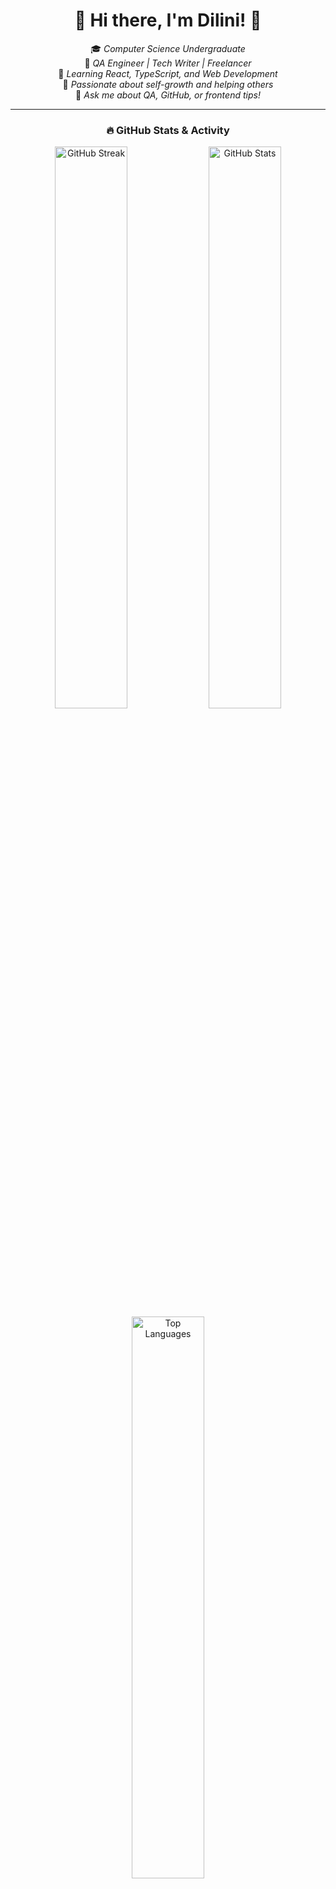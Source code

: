 <!-- Centered Layout Starts -->
<div align="center">

# 🌸 Hi there, I'm **Dilini**! 👋  
🎓 *Computer Science Undergraduate*  
💼 *QA Engineer | Tech Writer | Freelancer*  
🎯 *Learning React, TypeScript, and Web Development*  
🌱 *Passionate about self-growth and helping others*  
💬 *Ask me about QA, GitHub, or frontend tips!*

---

### 🔥 GitHub Stats & Activity

<img src="https://streak-stats.demolab.com?user=YourUsername&theme=tokyonight" alt="GitHub Streak" width="48%"/>  
<img src="https://github-readme-stats.vercel.app/api?username=YourUsername&show_icons=true&theme=tokyonight" alt="GitHub Stats" width="48%"/>  
<img src="https://github-readme-stats.vercel.app/api/top-langs/?username=YourUsername&layout=compact&theme=tokyonight" alt="Top Languages" width="48%"/>

---

### 💻 My Tech Toolbox

<img src="https://img.shields.io/badge/HTML-E34F26?logo=html5&logoColor=white" />
<img src="https://img.shields.io/badge/CSS-1572B6?logo=css3&logoColor=white" />
<img src="https://img.shields.io/badge/JavaScript-F7DF1E?logo=javascript&logoColor=black" />
<img src="https://img.shields.io/badge/React-20232A?logo=react&logoColor=61DAFB" />
<img src="https://img.shields.io/badge/TypeScript-007ACC?logo=typescript&logoColor=white" />
<img src="https://img.shields.io/badge/Node.js-43853D?logo=node-dot-js&logoColor=white" />
<img src="https://img.shields.io/badge/Git-F05032?logo=git&logoColor=white" />

---

### 📚 Currently Exploring

🌟 React + TypeScript  
🧪 Advanced QA Practices  
🧠 Full-stack Web App Building  

---

### 📫 Let’s Connect!

[![LinkedIn](https://img.shields.io/badge/LinkedIn-0A66C2?style=for-the-badge&logo=linkedin&logoColor=white)](https://linkedin.com/in/yourname)  
[![Gmail](https://img.shields.io/badge/Gmail-EA4335?style=for-the-badge&logo=gmail&logoColor=white)](mailto:yourmail@gmail.com)

</div>
